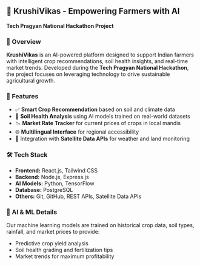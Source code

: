 ## 🌾 KrushiVikas - Empowering Farmers with AI  
**Tech Pragyan National Hackathon Project**

### 📌 Overview
**KrushiVikas** is an AI-powered platform designed to support Indian farmers with intelligent crop recommendations, soil health insights, and real-time market trends. Developed during the **Tech Pragyan National Hackathon**, the project focuses on leveraging technology to drive sustainable agricultural growth.


### 🚀 Features
- ✅ **Smart Crop Recommendation** based on soil and climate data  
- 🌱 **Soil Health Analysis** using AI models trained on real-world datasets  
- 📉 **Market Rate Tracker** for current prices of crops in local mandis  
- 🌐 **Multilingual Interface** for regional accessibility  
- 📡 Integration with **Satellite Data APIs** for weather and land monitoring

### 🛠️ Tech Stack
- **Frontend:** React.js, Tailwind CSS  
- **Backend:** Node.js, Express.js  
- **AI Models:** Python, TensorFlow  
- **Database:** PostgreSQL  
- **Others:** Git, GitHub, REST APIs, Satellite Data APIs  





### 🧠 AI & ML Details
Our machine learning models are trained on historical crop data, soil types, rainfall, and market prices to provide:
- Predictive crop yield analysis  
- Soil health grading and fertilization tips  
- Market trends for maximum profitability  








